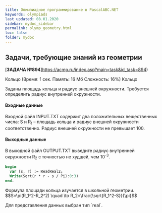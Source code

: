 ```yaml
---
title: Олимпиадное программирование в PascalABC.NET
keywords: olympiads
last_updated: 08.01.2020
sidebar: mydoc_sidebar
permalink: olymp_geometry.html
toc: false
folder: mydoc
---
```


<script src="//i.upmath.me/latex.js"></script> 

## Задачи, требующие знаний из геометрии

[**ЗАДАЧА №894**]https://acmp.ru/index.asp?main=task&id_task=894)   
	
Кольцо
(Время: 1 сек. Память: 16 Мб Сложность: 16%)
Кольцо

Заданы площадь кольца и радиус внешней окружности. Требуется определить радиус внутренней окружности. 

#### Входные данные
Входной файл INPUT.TXT содержит два положительных вещественных числа: S и R<sub>1</sub> – площадь кольца и радиус внешней окружности соответственно. Радиус внешней окружности не превышает 100.

#### Выходные данные
В выходной файл OUTPUT.TXT выведите радиус внутренней окружности R<sub>2</sub> с точностью не худшей, чем 10<sup>-3</sup>.

```pascal
begin
  var (s, r) := ReadReal2;
  Write(Sqrt(r * r - s / Pi):0:3)
end.
```

<p>Формула площади кольца изучается в школьной геометрии.
$$S=\pi(R_1^2-R_2^2) \quad \to R_2=\frac{\sqrt{R_1^2-S}}{\pi}$$</p>
Для представления данных выбран тип `real`.
